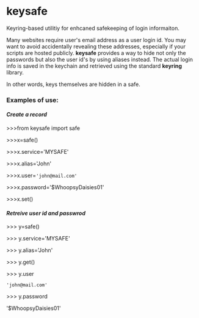 # keysafe
 Keyring-based utilitiy for enhcaned safekeeping of login informaiton. 

Many websites require user's email address as a user login id. You may want to avoid accidentally revealing these addresses, especially if your scripts are hosted publicly. **keysafe** provides a way to hide not only the passwords but also the user id's by using aliases instead. The actual login info is saved in the keychain and retrieved using the standard **keyring** library.

In other words, keys themselves are hidden in a safe.  

### Examples of use: ###

#### *Create a record* ####

\>>>from keysafe import safe

\>>>x=safe()

\>>>x.service='MYSAFE'

\>>>x.alias='John'

\>>>x.user=`'john@mail.com'`

\>>>x.password='$WhoopsyDaisies01'

\>>>x.set()


#### *Retreive user id and passwrod* ####

\>>> y=safe()

\>>> y.service='MYSAFE'

\>>> y.alias='John'

\>>> y.get()

\>>> y.user

`'john@mail.com'`

\>>> y.password

'$WhoopsyDaisies01' 




